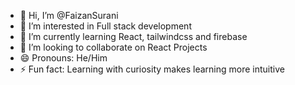 - 👋 Hi, I’m @FaizanSurani
- 👀 I’m interested in Full stack development
- 🌱 I’m currently learning React, tailwindcss and firebase
- 💞️ I’m looking to collaborate on React Projects
- 😄 Pronouns: He/Him
- ⚡ Fun fact: Learning with curiosity makes learning more intuitive

<!---
FaizanSurani/FaizanSurani is a ✨ special ✨ repository because its `README.md` (this file) appears on your GitHub profile.
You can click the Preview link to take a look at your changes.
--->
